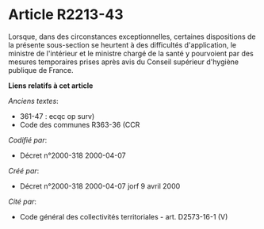 # Article R2213-43

Lorsque, dans des circonstances exceptionnelles, certaines dispositions de la présente sous-section se heurtent à des
difficultés d'application, le ministre de l'intérieur et le ministre chargé de la santé y pourvoient par des mesures
temporaires prises après avis du Conseil supérieur d'hygiène publique de France.

**Liens relatifs à cet article**

_Anciens textes_:

  - 361-47 : ecqc op surv)
  - Code des communes R363-36 (CCR

_Codifié par_:

  - Décret n°2000-318 2000-04-07

_Créé par_:

  - Décret n°2000-318 2000-04-07 jorf 9 avril 2000

_Cité par_:

  - Code général des collectivités territoriales - art. D2573-16-1 (V)

